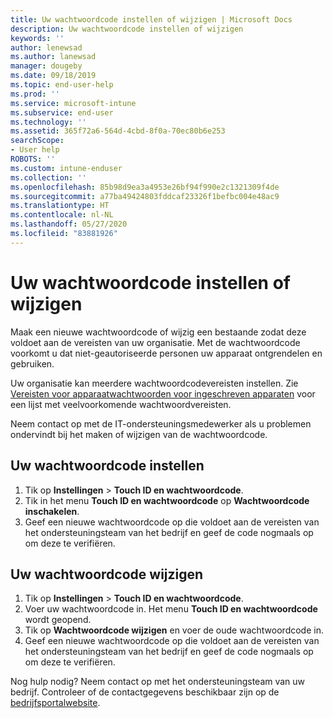 ```yaml
---
title: Uw wachtwoordcode instellen of wijzigen | Microsoft Docs
description: Uw wachtwoordcode instellen of wijzigen
keywords: ''
author: lenewsad
ms.author: lanewsad
manager: dougeby
ms.date: 09/18/2019
ms.topic: end-user-help
ms.prod: ''
ms.service: microsoft-intune
ms.subservice: end-user
ms.technology: ''
ms.assetid: 365f72a6-564d-4cbd-8f0a-70ec80b6e253
searchScope:
- User help
ROBOTS: ''
ms.custom: intune-enduser
ms.collection: ''
ms.openlocfilehash: 85b98d9ea3a4953e26bf94f990e2c1321309f4de
ms.sourcegitcommit: a77ba49424803fddcaf23326f1befbc004e48ac9
ms.translationtype: HT
ms.contentlocale: nl-NL
ms.lasthandoff: 05/27/2020
ms.locfileid: "83881926"
---
```

# <a name="set-or-change-your-passcode"></a>Uw wachtwoordcode instellen of wijzigen

Maak een nieuwe wachtwoordcode of wijzig een bestaande zodat deze voldoet aan de vereisten van uw organisatie. Met de wachtwoordcode voorkomt u dat niet-geautoriseerde personen uw apparaat ontgrendelen en gebruiken. 

Uw organisatie kan meerdere wachtwoordcodevereisten instellen. Zie [Vereisten voor apparaatwachtwoorden voor ingeschreven apparaten](password-does-not-meet-it-administrator-requirements.md) voor een lijst met veelvoorkomende wachtwoordvereisten.  

Neem contact op met de IT-ondersteuningsmedewerker als u problemen ondervindt bij het maken of wijzigen van de wachtwoordcode.  


## <a name="set-your-passcode"></a>Uw wachtwoordcode instellen

1. Tik op **Instellingen** > **Touch ID en wachtwoordcode**.
2. Tik in het menu **Touch ID en wachtwoordcode** op **Wachtwoordcode inschakelen**.
3. Geef een nieuwe wachtwoordcode op die voldoet aan de vereisten van het ondersteuningsteam van het bedrijf en geef de code nogmaals op om deze te verifiëren.

## <a name="change-your-passcode"></a>Uw wachtwoordcode wijzigen

1. Tik op **Instellingen** > **Touch ID en wachtwoordcode**.
2. Voer uw wachtwoordcode in. Het menu **Touch ID en wachtwoordcode** wordt geopend.
2. Tik op **Wachtwoordcode wijzigen** en voer de oude wachtwoordcode in.
3. Geef een nieuwe wachtwoordcode op die voldoet aan de vereisten van het ondersteuningsteam van het bedrijf en geef de code nogmaals op om deze te verifiëren.

Nog hulp nodig? Neem contact op met het ondersteuningsteam van uw bedrijf. Controleer of de contactgegevens beschikbaar zijn op de [bedrijfsportalwebsite](https://go.microsoft.com/fwlink/?linkid=2010980).
